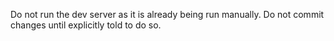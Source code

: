 Do not run the dev server as it is already being run manually.
Do not commit changes until explicitly told to do so.